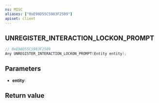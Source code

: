 ```yaml
---
ns: MISC
aliases: ["0xE98D55C5983F2509"]
apiset: client
---
```

## UNREGISTER_INTERACTION_LOCKON_PROMPT

```c
// 0xE98D55C5983F2509
Any UNREGISTER_INTERACTION_LOCKON_PROMPT(Entity entity);
```


## Parameters
* **entity**:

## Return value